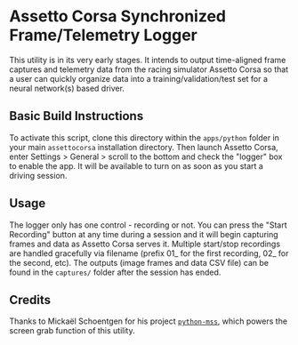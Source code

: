 # Assetto Corsa Synchronized Frame/Telemetry Logger

This utility is in its very early stages. It intends to output time-aligned frame captures and telemetry data from the racing simulator Assetto Corsa so that a user can quickly organize data into a training/validation/test set for a neural network(s) based driver.

[//]: # (Image References)
[image1]: Progress2.jpg "Runtime Example"

## Basic Build Instructions

To activate this script, clone this directory within the `apps/python` folder in your main `assettocorsa` installation directory. Then launch Assetto Corsa, enter Settings > General > scroll to the bottom and check the "logger" box to enable the app. It will be available to turn on as soon as you start a driving session.

## Usage
The logger only has one control - recording or not. You can press the "Start Recording" button at any time during a session and it will begin capturing frames and data as Assetto Corsa serves it. Multiple start/stop recordings are handled gracefully via filename (prefix 01_ for the first recording, 02_ for the second, etc). The outputs (image frames and data CSV file) can be found in the `captures/` folder after the session has ended.

## Credits
Thanks to Mickaël Schoentgen for his project [`python-mss`](https://github.com/BoboTiG/python-mss), which powers the screen grab function of this utility.